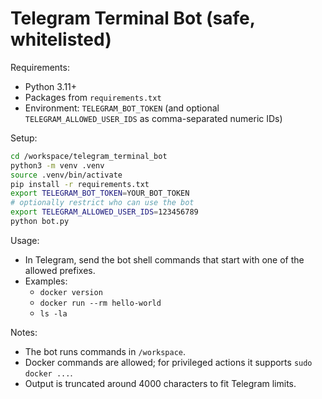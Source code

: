 # Telegram Terminal Bot (safe, whitelisted)

Requirements:
- Python 3.11+
- Packages from `requirements.txt`
- Environment: `TELEGRAM_BOT_TOKEN` (and optional `TELEGRAM_ALLOWED_USER_IDS` as comma-separated numeric IDs)

Setup:
```bash
cd /workspace/telegram_terminal_bot
python3 -m venv .venv
source .venv/bin/activate
pip install -r requirements.txt
export TELEGRAM_BOT_TOKEN=YOUR_BOT_TOKEN
# optionally restrict who can use the bot
export TELEGRAM_ALLOWED_USER_IDS=123456789
python bot.py
```

Usage:
- In Telegram, send the bot shell commands that start with one of the allowed prefixes.
- Examples:
  - `docker version`
  - `docker run --rm hello-world`
  - `ls -la`

Notes:
- The bot runs commands in `/workspace`.
- Docker commands are allowed; for privileged actions it supports `sudo docker ...`.
- Output is truncated around 4000 characters to fit Telegram limits.